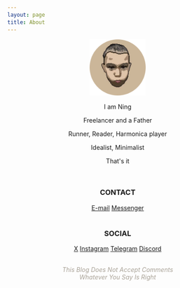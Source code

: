 ```yaml
---
layout: page
title: About
---
```


<center>

<img src="assets/AVA.png" width="128" height="128">

<br>

<p>I am Ning</p>
<p>Freelancer and a Father</p>
<p>Runner, Reader, Harmonica player</p>
<p>Idealist, Minimalist</p>
<p>That's it</p>

<br>

<p><b><h3>CONTACT</h3></b></p>
<a href="mailto:ningyiqin@gmail.com">E-mail</a>
<a href="https://m.me/ningyiqin">Messenger</a>

<br>
<br>

<p><b><h3>SOCIAL</h3></b></p>
<a href="https://x.com/ningyiqin">X</a>
<a href="https://www.instagram.com/ningyiqin/">Instagram</a>
<a href="https://t.me/qinglishec">Telegram</a>
<a href="https://discord.gg/T7brNdUNDH">Discord</a>

<br>
<br>

<p><i><font color="#a9a297">This Blog Does Not Accept Comments
<br>Whatever You Say Is Right</font></i></p>
